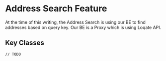 # Address Search Feature

At the time of this writing, the Address Search is using our BE to find addresses based on query key. Our BE is a Proxy which is using Loqate API.

## Key Classes

`// TODO`
